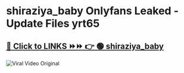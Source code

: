 
 # shiraziya_baby Onlyfans Leaked - Update Files yrt65

## <h2><a href="https://clipsfans.com/shiraziya_baby&ref=git">🔗 Click to LINKS ⏩⏩ 👉 🟢 shiraziya_baby </a></h2>

<a href="https://clipsfans.com/shiraziya_baby&ref=git" rel="nofollow" data-target="animated-image.originalLink"><img src="https://i.ibb.co.com/xMMVF88/686577567.gif" alt="Viral Video Original" style="max-width: 100%; display: inline-block;" data-target="animated-image.originalImage"></a>


